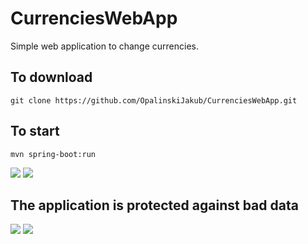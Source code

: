 # CurrenciesWebApp

Simple web application to change currencies.

To download
------------
	git clone https://github.com/OpalinskiJakub/CurrenciesWebApp.git

To start
------------
	mvn spring-boot:run


![](pic_1.png)
![](pic_3.png)

The application is protected against bad data
------------

![](pic_2.png)
![](pic_4.png)